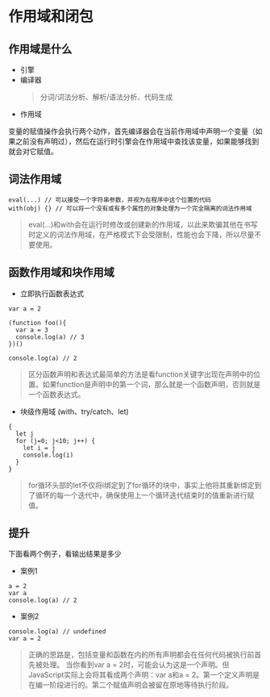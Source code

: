 # 作用域和闭包

## 作用域是什么

- 引擎
- 编译器
  > 分词/词法分析、解析/语法分析、代码生成
- 作用域

变量的赋值操作会执行两个动作，首先编译器会在当前作用域中声明一个变量（如果之前没有声明过），然后在运行时引擎会在作用域中查找该变量，如果能够找到就会对它赋值。

## 词法作用域

```
eval(...) // 可以接受一个字符串参数，并视为在程序中这个位置的代码
with(obj) {} // 可以将一个没有或有多个属性的对象处理为一个完全隔离的词法作用域
```
> eval(...)和with会在运行时修改或创建新的作用域，以此来欺骗其他在书写时定义的词法作用域，在严格模式下会受限制，性能也会下降，所以尽量不要使用。

## 函数作用域和块作用域

- 立即执行函数表达式

```
var a = 2

(function foo(){
  var a = 3
  console.log(a) // 3
})()

console.log(a) // 2
```

> 区分函数声明和表达式最简单的方法是看function关键字出现在声明中的位置。如果function是声明中的第一个词，那么就是一个函数声明，否则就是一个函数表达式。

- 块级作用域 (with、try/catch、let)

```
{
  let j
  for (j=0; j<10; j++) {
    let i = j
    console.log(i)
  }
}
```
> for循环头部的let不仅将i绑定到了for循环的块中，事实上他将其重新绑定到了循环的每一个迭代中，确保使用上一个循环迭代结束时的值重新进行赋值。

## 提升

下面看两个例子，看输出结果是多少
- 案例1
```
a = 2
var a
console.log(a) // 2
```
- 案例2
```
console.log(a) // undefined
var a = 2
```

> 正确的思路是，包括变量和函数在内的所有声明都会在任何代码被执行前首先被处理。
当你看到var a = 2时，可能会认为这是一个声明。但JavaScript实际上会将其看成两个声明：var a和a = 2。第一个定义声明是在编一阶段进行的。第二个赋值声明会被留在原地等待执行阶段。